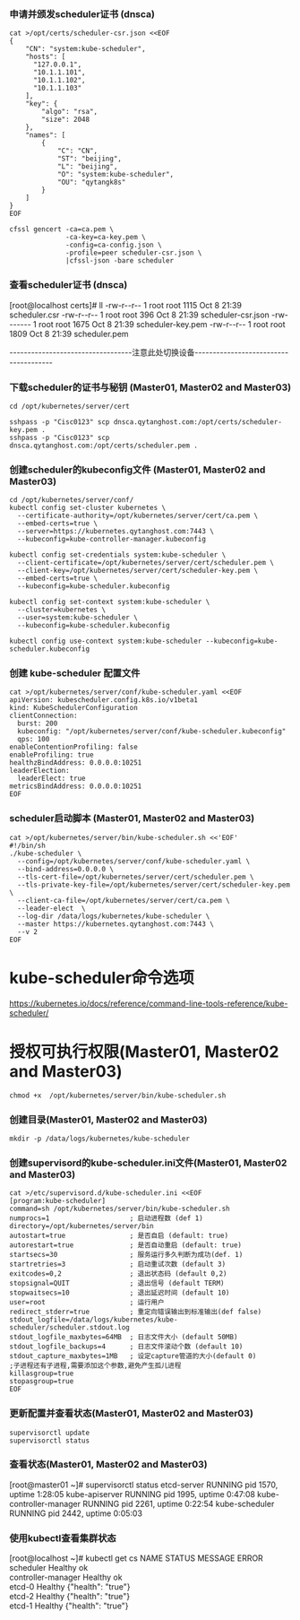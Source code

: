 ### 申请并颁发scheduler证书 (dnsca)
```shell
cat >/opt/certs/scheduler-csr.json <<EOF
{
    "CN": "system:kube-scheduler",
    "hosts": [
      "127.0.0.1",
      "10.1.1.101",
      "10.1.1.102",
      "10.1.1.103"
    ],
    "key": {
        "algo": "rsa",
        "size": 2048
    },
    "names": [
        {
            "C": "CN",
            "ST": "beijing",
            "L": "beijing",
            "O": "system:kube-scheduler",
            "OU": "qytangk8s"
        }
    ]
}
EOF

cfssl gencert -ca=ca.pem \
              -ca-key=ca-key.pem \
              -config=ca-config.json \
              -profile=peer scheduler-csr.json \
              |cfssl-json -bare scheduler
```

### 查看scheduler证书 (dnsca)
[root@localhost certs]# ll
-rw-r--r-- 1 root root 1115 Oct  8 21:39 scheduler.csr
-rw-r--r-- 1 root root  396 Oct  8 21:39 scheduler-csr.json
-rw------- 1 root root 1675 Oct  8 21:39 scheduler-key.pem
-rw-r--r-- 1 root root 1809 Oct  8 21:39 scheduler.pem

----------------------------------注意此处切换设备--------------------------------------

### 下载scheduler的证书与秘钥 (Master01, Master02 and Master03)
```shell script
cd /opt/kubernetes/server/cert

sshpass -p "Cisc0123" scp dnsca.qytanghost.com:/opt/certs/scheduler-key.pem .
sshpass -p "Cisc0123" scp dnsca.qytanghost.com:/opt/certs/scheduler.pem .
```

### 创建scheduler的kubeconfig文件 (Master01, Master02 and Master03)
```shell
cd /opt/kubernetes/server/conf/
kubectl config set-cluster kubernetes \
  --certificate-authority=/opt/kubernetes/server/cert/ca.pem \
  --embed-certs=true \
  --server=https://kubernetes.qytanghost.com:7443 \
  --kubeconfig=kube-controller-manager.kubeconfig
  
kubectl config set-credentials system:kube-scheduler \
  --client-certificate=/opt/kubernetes/server/cert/scheduler.pem \
  --client-key=/opt/kubernetes/server/cert/scheduler-key.pem \
  --embed-certs=true \
  --kubeconfig=kube-scheduler.kubeconfig
  
kubectl config set-context system:kube-scheduler \
  --cluster=kubernetes \
  --user=system:kube-scheduler \
  --kubeconfig=kube-scheduler.kubeconfig
  
kubectl config use-context system:kube-scheduler --kubeconfig=kube-scheduler.kubeconfig

```

### 创建 kube-scheduler 配置文件
```shell
cat >/opt/kubernetes/server/conf/kube-scheduler.yaml <<EOF
apiVersion: kubescheduler.config.k8s.io/v1beta1
kind: KubeSchedulerConfiguration
clientConnection:
  burst: 200
  kubeconfig: "/opt/kubernetes/server/conf/kube-scheduler.kubeconfig"
  qps: 100
enableContentionProfiling: false
enableProfiling: true
healthzBindAddress: 0.0.0.0:10251
leaderElection:
  leaderElect: true
metricsBindAddress: 0.0.0.0:10251
EOF
```

### scheduler启动脚本 (Master01, Master02 and Master03)
```shell script
cat >/opt/kubernetes/server/bin/kube-scheduler.sh <<'EOF'
#!/bin/sh
./kube-scheduler \
  --config=/opt/kubernetes/server/conf/kube-scheduler.yaml \
  --bind-address=0.0.0.0 \
  --tls-cert-file=/opt/kubernetes/server/cert/scheduler.pem \
  --tls-private-key-file=/opt/kubernetes/server/cert/scheduler-key.pem \
  --client-ca-file=/opt/kubernetes/server/cert/ca.pem \
  --leader-elect  \
  --log-dir /data/logs/kubernetes/kube-scheduler \
  --master https://kubernetes.qytanghost.com:7443 \
  --v 2
EOF
```

# kube-scheduler命令选项
https://kubernetes.io/docs/reference/command-line-tools-reference/kube-scheduler/

# 授权可执行权限(Master01, Master02 and Master03)
```shell
chmod +x  /opt/kubernetes/server/bin/kube-scheduler.sh
```

### 创建目录(Master01, Master02 and Master03)
```shell
mkdir -p /data/logs/kubernetes/kube-scheduler
```

### 创建supervisord的kube-scheduler.ini文件(Master01, Master02 and Master03)
```shell
cat >/etc/supervisord.d/kube-scheduler.ini <<EOF
[program:kube-scheduler]
command=sh /opt/kubernetes/server/bin/kube-scheduler.sh
numprocs=1                    ; 启动进程数 (def 1)
directory=/opt/kubernetes/server/bin
autostart=true                ; 是否自启 (default: true)
autorestart=true              ; 是否自动重启 (default: true)
startsecs=30                  ; 服务运行多久判断为成功(def. 1)
startretries=3                ; 启动重试次数 (default 3)
exitcodes=0,2                 ; 退出状态码 (default 0,2)
stopsignal=QUIT               ; 退出信号 (default TERM)
stopwaitsecs=10               ; 退出延迟时间 (default 10)
user=root                     ; 运行用户
redirect_stderr=true          ; 重定向错误输出到标准输出(def false)
stdout_logfile=/data/logs/kubernetes/kube-scheduler/scheduler.stdout.log
stdout_logfile_maxbytes=64MB  ; 日志文件大小 (default 50MB)
stdout_logfile_backups=4      ; 日志文件滚动个数 (default 10)
stdout_capture_maxbytes=1MB   ; 设定capture管道的大小(default 0)
;子进程还有子进程,需要添加这个参数,避免产生孤儿进程
killasgroup=true
stopasgroup=true
EOF

```

### 更新配置并查看状态(Master01, Master02 and Master03)
```shell
supervisorctl update
supervisorctl status
```

### 查看状态(Master01, Master02 and Master03)
[root@master01 ~]# supervisorctl status
etcd-server                      RUNNING   pid 1570, uptime 1:28:05
kube-apiserver                   RUNNING   pid 1995, uptime 0:47:08
kube-controller-manager          RUNNING   pid 2261, uptime 0:22:54
kube-scheduler                   RUNNING   pid 2442, uptime 0:05:03


### 使用kubectl查看集群状态
[root@localhost ~]# kubectl get cs
NAME                 STATUS    MESSAGE              ERROR
scheduler            Healthy   ok                   
controller-manager   Healthy   ok                   
etcd-0               Healthy   {"health": "true"}   
etcd-2               Healthy   {"health": "true"}   
etcd-1               Healthy   {"health": "true"}   
```